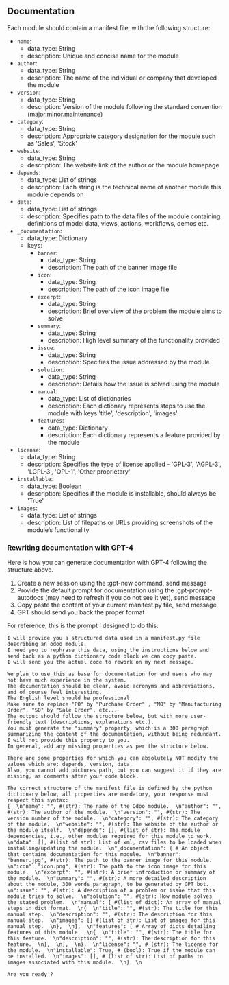 ## Documentation
Each module should contain a manifest file, with the following structure:

- `name`:   
  - data_type: String  
  - description: Unique and concise name for the module  
- `author`:  
  - data_type: String  
  - description: The name of the individual or company that developed the module  
- `version`:  
  - data_type: String  
  - description: Version of the module following the standard convention (major.minor.maintenance)  
- `category`:  
  - data_type: String  
  - description: Appropriate category designation for the module such as 'Sales', 'Stock'  
- `website`:  
  - data_type: String  
  - description: The website link of the author or the module homepage  
- `depends`:  
  - data_type: List of strings  
  - description: Each string is the technical name of another module this module depends on  
- `data`:  
  - data_type: List of strings  
  - description: Specifies path to the data files of the module containing definitions of model data, views, actions, workflows, demos etc.  
- `_documentation`:  
  - data_type: Dictionary  
  - keys:  
    - `banner`:  
      - data_type: String  
      - description: The path of the banner image file  
    - `icon`:  
      - data_type: String  
      - description: The path of the icon image file  
    - `excerpt`:  
      - data_type: String  
      - description: Brief overview of the problem the module aims to solve  
    - `summary`:  
      - data_type: String  
      - description: High level summary of the functionality provided  
    - `issue`:  
      - data_type: String  
      - description: Specifies the issue addressed by the module  
    - `solution`:  
      - data_type: String  
      - description: Details how the issue is solved using the module  
    - `manual`:  
      - data_type: List of dictionaries  
      - description: Each dictionary represents steps to use the module with keys 'title', 'description', 'images'  
    - `features`:  
      - data_type: Dictionary  
      - description: Each dictionary represents a feature provided by the module  
- `license`:  
  - data_type: String  
  - description: Specifies the type of license applied - 'GPL-3', 'AGPL-3', 'LGPL-3', 'OPL-1', 'Other proprietary'  
- `installable`:  
  - data_type: Boolean  
  - description: Specifies if the module is installable, should always be 'True'  
- `images`:  
  - data_type: List of strings  
  - description: List of filepaths or URLs providing screenshots of the module’s functionality  

### Rewriting documentation with GPT-4
Here is how you can generate documentation with GPT-4 following the structure above.
1. Create a new session using the :gpt-new command, send message
2. Provide the default prompt for documentation using the :gpt-prompt-autodocs (may need to refresh if you do not see it yet), send message
3. Copy paste the content of your current manifest.py file, send message
4. GPT should send you back the proper format

For reference, this is the prompt I designed to do this:
```
I will provide you a structured data used in a manifest.py file describing an odoo module.
I need you to rephrase this data, using the instructions below and send back as a python dictionary code block we can copy paste.
I will send you the actual code to rework on my next message.

We plan to use this as base for documentation for end users who may not have much experience in the system. 
The documentation should be clear, avoid acronyms and abbreviations, and of course feel interesting.
The English level should be professional.
Make sure to replace "PO" by "Purchase Order" , "MO" by "Manufacturing Order", "SO" by "Sale Order", etc...
The output should follow the structure below, but with more user-friendly text (descriptions, explanations etc.).
You must generate the "summary" property, which is a 300 paragraph summarizing the content of the documentation, without being redundant. I will not provide this property to you.
In general, add any missing properties as per the structure below.

There are some properties for which you can absolutely NOT modify the values which are: depends, version, data.
Also, you cannot add pictures path, but you can suggest it if they are missing, as comments after your code block.

The correct structure of the manifest file is defined by the python dictionary below, all properties are mandatory, your response must respect this syntax: 
{  \n"name": "", #(str): The name of the Odoo module.  \n"author": "", #(str): The author of the module.  \n"version": "", #(str): The version number of the module.  \n"category": "", #(str): The category of the module.  \n"website": "", #(str): The website of the author or the module itself.  \n"depends": [], #(list of str): The module dependencies, i.e., other modules required for this module to work.  \n"data": [], #(list of str): List of xml, csv files to be loaded when installing/updating the module.  \n"_documentation": { # An object that contains documentation for this module.  \n"banner": "banner.jpg", #(str): The path to the banner image for this module.  \n"icon": "icon.png", #(str): The path to the icon image for this module.  \n"excerpt": "", #(str): A brief introduction or summary of the module.  \n"summary": "", #(str): A more detailed description about the module, 300 words paragraph, to be generated by GPT bot.  \n"issue": "", #(str): A description of a problem or issue that this module tries to solve.  \n"solution": "", #(str): How module solves the stated problem.  \n"manual": [ #(list of dict): An array of manual steps in dict format.  \n{  \n"title": "", #(str): The title for this manual step.  \n"description": "", #(str): The description for this manual step.  \n"images": [] #(list of str): List of images for this manual step.  \n},  \n],  \n"features": [ # Array of dicts detailing features of this module.  \n{  \n"title": "", #(str): The title for this feature.  \n"description": "", #(str): The description for this feature.  \n},  \n],  \n},  \n"license": "", # (str): The license for the module.  \n"installable": True, # (bool): True if the module can be installed.  \n"images": [], # (list of str): List of paths to images associated with this module.  \n}  \n

Are you ready ? 
```
